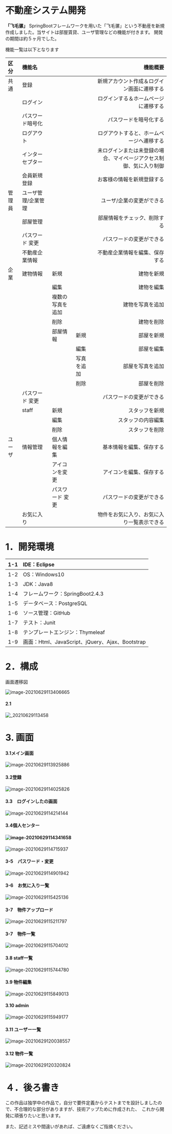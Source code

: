 # 不動産システム開発

**「飞毛骡」**
SpringBootフレームワークを用いた「飞毛骡」という不動産を新規作成しました。当サイトは部屋賃貸、ユーザ管理などの機能が付きます。 開発の期間は約５ヶ月でした。

機能一覧は以下となります



| 区分   | 機能名              |                  |            |                                                     機能概要 |
| :----- | :------------------ | :--------------- | :--------- | -----------------------------------------------------------: |
| 共通   | 登録                |                  |            |                   新規アカウント作成＆ログイン画面に遷移する |
|        | ログイン            |                  |            |                         ログインする＆ホームページに遷移する |
|        | パスワード暗号化    |                  |            |                                       パスワードを暗号化する |
|        | ログアウト          |                  |            |                     ログアウトすると、ホームページへ遷移する |
|        | インターセプター    |                  |            | 未ログインまたは未登録の場合、マイページアクセス制御、気に入り制御 |
|        | 会員新規登録        |                  |            |                                   お客様の情報を新規登録する |
| 管理員 | ユーザ管理/企業管理 |                  |            |                                    ユーザ/企業の変更ができる |
|        | 部屋管理            |                  |            |                                 部屋情報をチェック、削除する |
|        | パスワード 変更     |                  |            |                                     パスワードの変更ができる |
|        | 不動産企業情報      |                  |            |                               不動産企業情報を編集、保存する |
| 企業   | 建物情報            | 新規             |            |                                                   建物を新規 |
|        |                     | 編集             |            |                                                   建物を編集 |
|        |                     | 複数の写真を追加 |            |                                             建物を写真を追加 |
|        |                     | 削除             |            |                                                   建物を削除 |
|        |                     | 部屋情報         | 新規       |                                                   部屋を新規 |
|        |                     |                  | 編集       |                                                   部屋を編集 |
|        |                     |                  | 写真を追加 |                                             部屋を写真を追加 |
|        |                     |                  | 削除       |                                                   部屋を削除 |
|        | パスワード 変更     |                  |            |                                     パスワードの変更ができる |
|        | staff               | 新規             |            |                                               スタッフを新規 |
|        |                     | 編集             |            |                                           スタッフの内容編集 |
|        |                     | 削除             |            |                                               スタッフを削除 |
| ユーザ | 情報管理            | 個人情報を編集   |            |                                     基本情報を編集、保存する |
|        |                     | アイコンを変更   |            |                                     アイコンを編集、保存する |
|        |                     | パスワード 変更  |            |                                     パスワードの変更ができる |
|        | お気に入り          |                  |            |                   物件をお気に入り、お気に入り一覧表示できる |


# 1．開発環境

| 1-1　IDE：Eclipse                                    |
| :--------------------------------------------------- |
| 1-2　OS：Windows10                                   |
| 1-3　JDK：Java8                                      |
| 1-4　フレームワーク：SpringBoot2.4.3                 |
| 1-5　データベース：PostgreSQL                        |
| 1-6　ソース管理：GitHub                              |
| 1-7　テスト：Junit                                   |
| 1-8　テンプレートエンジン：Thymeleaf                 |
| 1-9　画面：Html、JavaScript、jQuery、Ajax、Bootstrap |

# 2．構成

画面遷移図

![image-20210629113406665](C:\Users\mfl\AppData\Roaming\Typora\typora-user-images\image-20210629113406665.png)

#### 2.1

![_20210629113458](C:\Users\mfl\AppData\Roaming\Typora\typora-user-images\_20210629113458.png)



# 3. 画面



#### 3.1メイン画面

![image-20210629113925886](C:\Users\mfl\AppData\Roaming\Typora\typora-user-images\image-20210629113925886.png)

#### 3.2登録

![image-20210629114025826](C:\Users\mfl\AppData\Roaming\Typora\typora-user-images\image-20210629114025826.png)

#### 3.3　ログインしたの画面

![image-20210629114214144](C:\Users\mfl\AppData\Roaming\Typora\typora-user-images\image-20210629114214144.png)

#### 3.4個人センター

#### ![image-20210629114341658](C:\Users\mfl\AppData\Roaming\Typora\typora-user-images\image-20210629114341658.png)

![image-20210629114715937](C:\Users\mfl\AppData\Roaming\Typora\typora-user-images\image-20210629114715937.png)

#### 3-5　パスワード・変更

![image-20210629114901942](C:\Users\mfl\AppData\Roaming\Typora\typora-user-images\image-20210629114901942.png)

#### 3-6　お気に入り一覧

![image-20210629115425136](C:\Users\mfl\AppData\Roaming\Typora\typora-user-images\image-20210629115425136.png)

#### 3-7　物件アップロード

![image-20210629115211797](C:\Users\mfl\AppData\Roaming\Typora\typora-user-images\image-20210629115211797.png)

#### 3-7　物件一覧

![image-20210629115704012](C:\Users\mfl\AppData\Roaming\Typora\typora-user-images\image-20210629115704012.png)

#### 3.8 staff一覧

![image-20210629115744780](C:\Users\mfl\AppData\Roaming\Typora\typora-user-images\image-20210629115744780.png)

#### 3.9 物件編集



![image-20210629115849013](C:\Users\mfl\AppData\Roaming\Typora\typora-user-images\image-20210629115849013.png)

#### 3.10  admin

![image-20210629115949177](C:\Users\mfl\AppData\Roaming\Typora\typora-user-images\image-20210629115949177.png)

#### 3.11  ユーザー一覧

![image-20210629120038557](C:\Users\mfl\AppData\Roaming\Typora\typora-user-images\image-20210629120038557.png)

#### 3.12 物件一覧



![image-20210629120320824](C:\Users\mfl\AppData\Roaming\Typora\typora-user-images\image-20210629120320824.png)

# ４．後ろ書き

この作品は独学中の作品で，自分で要件定義からテストまでを設計しましたので、不合理的な部分がありますが、技術アップために作成された、　これから開発に頑張りたいと思います。

また、記述ミスや間違いがあれば、ご遠慮なくご指摘ください。